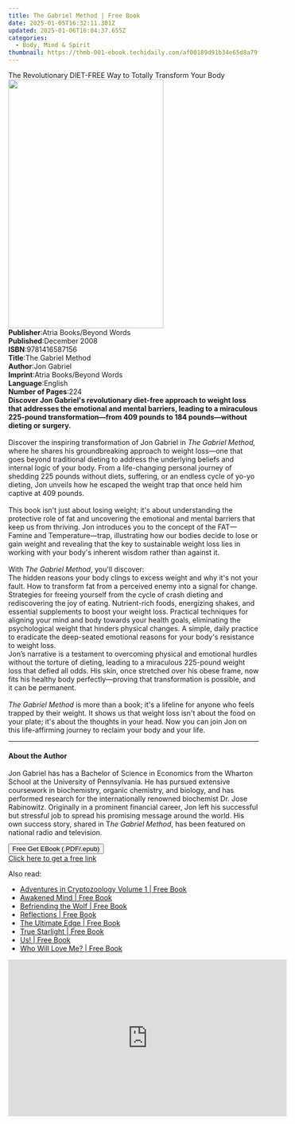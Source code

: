 ```yaml
---
title: The Gabriel Method | Free Book
date: 2025-01-05T16:32:11.301Z
updated: 2025-01-06T16:04:37.655Z
categories:
  - Body, Mind & Spirit
thumbnail: https://thmb-001-ebook.techidaily.com/af00189d91b34e65d8a79f35d1b533d0f20875be9d2c830edb82241a680e8776.jpg
---
```

<main id="book-container">
  <div class="flex flex-col">
    <div class="book-brief flex-1 py-6 px-4 sm:p-6 md:py-10 md:px-8">
      <!-- brief-->
      <div class="book-brief-main">
        The Revolutionary DIET-FREE Way to Totally Transform Your Body
      </div>
    </div>
    <div
      class="book-meta-info flex-1 grid gap-4 col-start-1 col-end-3 row-start-1 sm:mb-6 sm:grid-cols-4 lg:gap-6 lg:col-start-2 lg:row-end-6 lg:row-span-6 lg:mb-0"
    >
      <div
        class="book-meta-info-left place-content-center mt-4 p-4 text-sm leading-6 col-start-2 col-span-2 dark:text-slate-400"
      >
        <img
          class="w-full h-500 object-cover rounded-lg sm:h-255 sm:col-span-2 lg:col-span-full"
          src="https://img-001-ebook.techidaily.com/db0240b904951d8ec00f54df1317a6e6fe42d1dc83f29ebfb8fc4fab4a06d89a.jpg"
          alt=""
          width="312"
          height="500"
        />
      </div>
      <div
        class="book-meta-info-right mt-2 col-start-1 row-start-2 col-span-3 self-center"
      >
        <!-- meta data  -->
        <div class="flex flex-col px-4 md:px-8">
          <div class="flex-1">
            <strong>Publisher</strong>:<span class="px-2"
              >Atria Books/Beyond Words</span
            >
          </div>
          <div class="flex-1">
            <strong>Published</strong>:<span class="px-2">December 2008</span>
          </div>
          <div class="flex-1">
            <strong>ISBN</strong>:<span class="px-2">9781416587156</span>
          </div>
          <div class="flex-1">
            <strong>Title</strong>:<span class="px-2">The Gabriel Method</span>
          </div>
          <div class="flex-1">
            <strong>Author</strong>:<span class="px-2">Jon Gabriel</span>
          </div>
          <div class="flex-1">
            <strong>Imprint</strong>:<span class="px-2"
              >Atria Books/Beyond Words</span
            >
          </div>
          <div class="flex-1">
            <strong>Language</strong>:<span class="px-2">English</span>
          </div>
          <div class="flex-1">
            <strong>Number of Pages</strong>:<span class="px-2">224</span>
          </div>
        </div>
      </div>
    </div>
    <div class="book-description flex-1 py-6 px-4 sm:p-6 md:py-10 md:px-8">
      <div class="book-description-main">
        <div accordion-content="" id="description">
          <b
            ><b
              >Discover Jon Gabriel's revolutionary diet-free approach to weight
              loss that addresses the emotional and mental barriers, leading to
              a miraculous 225-pound transformation—from 409 pounds to 184
              pounds—without dieting or surgery.</b
            ></b
          ><br /><br />Discover the inspiring transformation of Jon Gabriel in
          <i>The Gabriel Method,</i> where he shares his groundbreaking approach
          to weight loss—one that goes beyond traditional dieting to address the
          underlying beliefs and internal logic of your body. From a
          life-changing personal journey of shedding 225 pounds without diets,
          suffering, or an endless cycle of yo-yo dieting, Jon unveils how he
          escaped the weight trap that once held him captive at 409 pounds.<br />
          <br />This book isn't just about losing weight; it's about
          understanding the protective role of fat and uncovering the emotional
          and mental barriers that keep us from thriving. Jon introduces you to
          the concept of the FAT—Famine and Temperature—trap, illustrating how
          our bodies decide to lose or gain weight and revealing that the key to
          sustainable weight loss lies in working with your body's inherent
          wisdom rather than against it.<br />
          <br />With <i>The Gabriel Method</i>, you'll discover:<br />
          The hidden reasons your body clings to excess weight and why it's not
          your fault. How to transform fat from a perceived enemy into a signal
          for change. Strategies for freeing yourself from the cycle of crash
          dieting and rediscovering the joy of eating. Nutrient-rich foods,
          energizing shakes, and essential supplements to boost your weight
          loss. Practical techniques for aligning your mind and body towards
          your health goals, eliminating the psychological weight that hinders
          physical changes. A simple, daily practice to eradicate the
          deep-seated emotional reasons for your body's resistance to weight
          loss. <br />Jon’s narrative is a testament to overcoming physical and
          emotional hurdles without the torture of dieting, leading to a
          miraculous 225-pound weight loss that defied all odds. His skin, once
          stretched over his obese frame, now fits his healthy body
          perfectly—proving that transformation is possible, and it can be
          permanent.<br />
          <br /><i>The Gabriel Method </i>is more than a book; it's a lifeline
          for anyone who feels trapped by their weight. It shows us that weight
          loss isn't about the food on your plate; it's about the thoughts in
          your head. Now you can join Jon on this life-affirming journey to
          reclaim your body and your life.
        </div>
        <div class="accordion-fader"></div>
      </div>
    </div>
    <div class="book-excerpts flex-1 py-6 px-4 sm:p-6 md:py-10 md:px-8">
      <!-- excerpts-->
      <div class="book-excerpts-main">
        <hr />
        <h4 class="placeholder placeholder-heading">
          <span>About the Author</span>
        </h4>
        <p>
          Jon Gabriel has has a Bachelor of Science in Economics from the
          Wharton School at the University of Pennsylvania.&nbsp;He has pursued
          extensive coursework in biochemistry, organic chemistry, and biology,
          and has performed research for the internationally renowned biochemist
          Dr. Jose Rabinowitz. Originally in a prominent financial career, Jon
          left his successful but stressful job to spread his promising message
          around the world. His own success story, shared in T<i
            ><i>he Gabriel Method</i></i
          >, has been featured on national radio and television.
        </p>
      </div>
    </div>
    <div
      class="book-about-author flex-1 py-6 px-4 sm:p-6 md:py-10 md:px-8"
    ></div>
    <div class="book-free-get flex-1 py-6 px-4 sm:p-6 md:py-10 md:px-8">
      <button
        id="btn-free-get"
        class="bg-blue-500 hover:bg-blue-700 text-white font-bold py-2 px-4 rounded"
      >
        Free Get EBook (.PDF/.epub)
      </button>
      <div id="countdown-display" class="px-2 text-lg mt-2"></div>
      <a
        id="free-link"
        class="hidden bg-blue-500 hover:bg-blue-700 text-white font-bold py-2 px-4 rounded"
        href="https://www.ebooks.com/en-us/book/402066/the-gabriel-method/jon-gabriel/"
        target="_blank"
        >Click here to get a free link</a
      >
    </div>
    <script>
      let countdownTime = 0;
      let countdownInterval = null;
      document
        .getElementById('btn-free-get')
        .addEventListener('click', startCountdown);
      function startCountdown() {
        countdownTime = new Date().getTime() + 60000 * 3;
        countdownInterval = setInterval(updateCountdown, 1000);
        document.getElementById('btn-free-get').disabled = true;
        document
          .getElementById('btn-free-get')
          .classList.add('bg-gray-500', 'cursor-not-allowed');
      }
      function updateCountdown() {
        let currentTime = new Date().getTime();
        let timeLeft = countdownTime - currentTime;
        let secondsLeft = Math.floor(timeLeft / 1000);
        document.getElementById('countdown-display').innerHTML =
          `Remaining time: ${secondsLeft} seconds.`;
        if (secondsLeft <= 0) {
          clearInterval(countdownInterval);
          document.getElementById('btn-free-get').classList.add('hidden');
          document.getElementById('free-link').classList.remove('hidden');
          document.getElementById('countdown-display').innerHTML = '';
        }
      }
    </script>
  </div>
</main>

<ins class="adsbygoogle"
      style="display:block"
      data-ad-client="ca-pub-7571918770474297"
      data-ad-slot="8358498916"
      data-ad-format="auto"
      data-full-width-responsive="true"></ins>
    

<span class="atpl-alsoreadstyle">Also read:</span>
<div><ul>
<li><a href="https://novels-ebooks.techidaily.com/210193187-9781642500165-adventures-in-cryptozoology-volume-1/"><u>Adventures in Cryptozoology Volume 1 | Free Book</u></a></li>
<li><a href="https://novels-ebooks.techidaily.com/210193164-9781609252175-awakened-mind/"><u>Awakened Mind | Free Book</u></a></li>
<li><a href="https://novels-ebooks.techidaily.com/210192958-9781630478759-befriending-the-wolf/"><u>Befriending the Wolf | Free Book</u></a></li>
<li><a href="https://novels-ebooks.techidaily.com/210192854-9781642797077-reflections/"><u>Reflections | Free Book</u></a></li>
<li><a href="https://novels-ebooks.techidaily.com/210193041-9781630470074-the-ultimate-edge/"><u>The Ultimate Edge | Free Book</u></a></li>
<li><a href="https://novels-ebooks.techidaily.com/210193089-9781642790313-true-starlight/"><u>True Starlight | Free Book</u></a></li>
<li><a href="https://novels-ebooks.techidaily.com/210193230-9781609253660-us/"><u>Us! | Free Book</u></a></li>
<li><a href="https://novels-ebooks.techidaily.com/210193073-9781642797602-who-will-love-me/"><u>Who Will Love Me? | Free Book</u></a></li>
</ul></div>

<!-- affiliate ads begin -->
<iframe width="560" height="315" src="https://www.youtube.com/embed/9hsPbiic0O8?si=58mZ2Cu6wicQfsUP" title="YouTube video player" frameborder="0" allow="accelerometer; autoplay; clipboard-write; encrypted-media; gyroscope; picture-in-picture; web-share" referrerpolicy="strict-origin-when-cross-origin" allowfullscreen></iframe>
<!-- affiliate ads end -->

